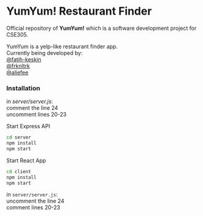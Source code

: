 # YumYum! Restaurant Finder
Official repository of **YumYum!** which is a software development project for CSE305.

YumYum is a yelp-like restaurant finder app.  
Currently being developed by:  
[@fatih-keskin](https://github.com/fatih-keskin)  
[@frknltrk](https://github.com/frknltrk)  
[@aliefee](https://github.com/aliefee)  

### Installation
in _server/server.js_:  
comment the line 24  
uncomment lines 20-23  

Start Express API
```bash
cd server
npm install
npm start
```

Start React App
```bash
cd client
npm install
npm start
```
in `server/server.js`:  
uncomment the line 24  
comment lines 20-23  
